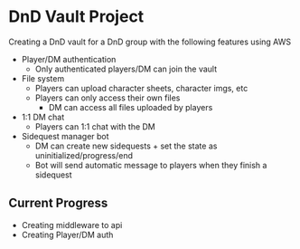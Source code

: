 # DnD Vault Project
Creating a DnD vault for a DnD group with the following features using AWS

- Player/DM authentication
  - Only authenticated players/DM can join the vault
- File system
	- Players can upload character sheets, character imgs, etc
	- Players can only access their own files
		- DM can access all files uploaded by players
- 1:1 DM chat
	- Players can 1:1 chat with the DM
- Sidequest manager bot
	- DM can create new sidequests + set the state as uninitialized/progress/end
	- Bot will send automatic message to players when they finish a sidequest

## Current Progress
- Creating middleware to api
- Creating Player/DM auth